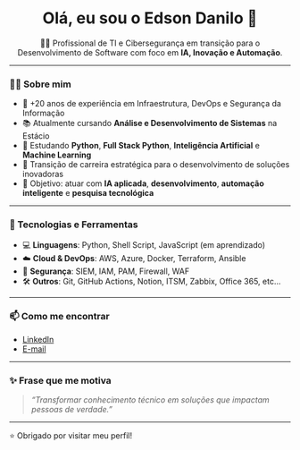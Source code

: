 <h1 align="center">Olá, eu sou o Edson Danilo 👋</h1>

<p align="center">
  👨‍💻 Profissional de TI e Cibersegurança em transição para o Desenvolvimento de Software com foco em <strong>IA, Inovação e Automação</strong>.
</p>

---

### 👨‍💼 Sobre mim

- 💼 +20 anos de experiência em Infraestrutura, DevOps e Segurança da Informação
- 📚 Atualmente cursando **Análise e Desenvolvimento de Sistemas** na Estácio
- 🧠 Estudando **Python**, **Full Stack Python**, **Inteligência Artificial** e **Machine Learning**
- 🔄 Transição de carreira estratégica para o desenvolvimento de soluções inovadoras
- 🎯 Objetivo: atuar com **IA aplicada**, **desenvolvimento**, **automação inteligente** e **pesquisa tecnológica**

---

### 🔧 Tecnologias e Ferramentas

- 💻 **Linguagens**: Python, Shell Script, JavaScript (em aprendizado)
- ☁️ **Cloud & DevOps**: AWS, Azure, Docker, Terraform, Ansible
- 🔐 **Segurança**: SIEM, IAM, PAM, Firewall, WAF
- 🛠️ **Outros**: Git, GitHub Actions, Notion, ITSM, Zabbix, Office 365, etc...

---

### 📫 Como me encontrar

- [LinkedIn](https://www.linkedin.com/in/edsondanilo/)  
- [E-mail](mailto:seu-email@gmail.com)

---

### ✨ Frase que me motiva

> _“Transformar conhecimento técnico em soluções que impactam pessoas de verdade.”_

---

⭐ Obrigado por visitar meu perfil!
